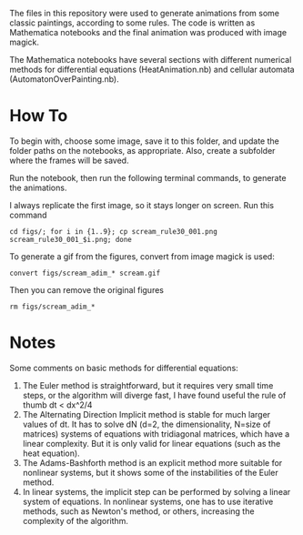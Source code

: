The files in this repository were used to generate animations from some classic paintings, according to some rules. The code is written as Mathematica notebooks and the final animation was produced with image magick.

The Mathematica notebooks have several sections with different numerical methods for differential equations (HeatAnimation.nb) and cellular automata (AutomatonOverPainting.nb).

# How To

To begin with, choose some image, save it to this folder, and update the folder paths on the notebooks, as appropriate. Also, create a subfolder where the frames will be saved.

Run the notebook, then run the following terminal commands, to generate the animations.

I always replicate the first image, so it stays longer on screen. Run this command
```
cd figs/; for i in {1..9}; cp scream_rule30_001.png scream_rule30_001_$i.png; done
```
To generate a gif from the figures, convert from image magick is used:
```
convert figs/scream_adim_* scream.gif
```
Then you can remove the original figures
```
rm figs/scream_adim_*
```

# Notes

Some comments on basic methods for differential equations:

1. The Euler method is straightforward, but it requires very small time steps, or the algorithm will diverge fast, I have found useful the rule of thumb dt < dx^2/4
2. The Alternating Direction Implicit method is stable for much larger values of dt. It has to solve dN (d=2, the dimensionality, N=size of matrices) systems of equations with tridiagonal matrices, which have a linear complexity. But it is only valid for linear equations (such as the heat equation).
3. The Adams-Bashforth method is an explicit method more suitable for nonlinear systems, but it shows some of the instabilities of the Euler method.
4. In linear systems, the implicit step can be performed by solving a linear system of equations. In nonlinear systems, one has to use iterative methods, such as Newton's method, or others, increasing the complexity of the algorithm.

